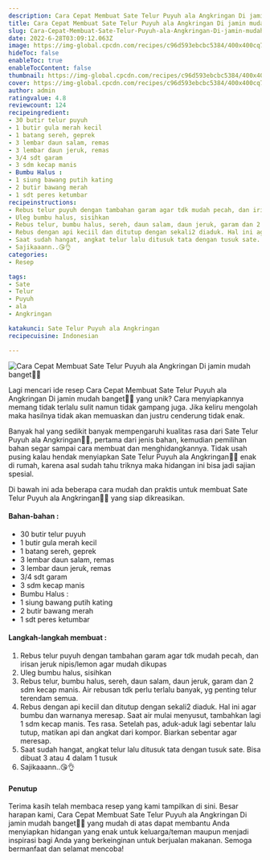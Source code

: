 ```yaml
---
description: Cara Cepat Membuat Sate Telur Puyuh ala Angkringan Di jamin mudah banget"
title: Cara Cepat Membuat Sate Telur Puyuh ala Angkringan Di jamin mudah banget
slug: Cara-Cepat-Membuat-Sate-Telur-Puyuh-ala-Angkringan-Di-jamin-mudah-banget
date: 2022-6-28T03:09:12.063Z
image: https://img-global.cpcdn.com/recipes/c96d593ebcbc5384/400x400cq70/photo.jpg
hideToc: false
enableToc: true
enableTocContent: false
thumbnail: https://img-global.cpcdn.com/recipes/c96d593ebcbc5384/400x400cq70/photo.jpg
cover: https://img-global.cpcdn.com/recipes/c96d593ebcbc5384/400x400cq70/photo.jpg
author: admin
ratingvalue: 4.8
reviewcount: 124
recipeingredient:
- 30 butir telur puyuh
- 1 butir gula merah kecil
- 1 batang sereh, geprek
- 3 lembar daun salam, remas
- 3 lembar daun jeruk, remas
- 3/4 sdt garam
- 3 sdm kecap manis
- Bumbu Halus :
- 1 siung bawang putih kating
- 2 butir bawang merah
- 1 sdt peres ketumbar
recipeinstructions:
- Rebus telur puyuh dengan tambahan garam agar tdk mudah pecah, dan irisan jeruk nipis/lemon agar mudah dikupas
- Uleg bumbu halus, sisihkan
- Rebus telur, bumbu halus, sereh, daun salam, daun jeruk, garam dan 2 sdm kecap manis. Air rebusan tdk perlu terlalu banyak, yg penting telur terendam semua.
- Rebus dengan api keciil dan ditutup dengan sekali2 diaduk. Hal ini agar bumbu dan warnanya meresap. Saat air mulai menyusut, tambahkan lagi 1 sdm kecap manis. Tes rasa. Setelah pas, aduk-aduk lagi sebentar lalu tutup, matikan api dan angkat dari kompor. Biarkan sebentar agar meresap.
- Saat sudah hangat, angkat telur lalu ditusuk tata dengan tusuk sate. Bisa dibuat 3 atau 4 dalam 1 tusuk
- Sajikaaann..😘👌
categories:
- Resep

tags:
- Sate
- Telur
- Puyuh
- ala
- Angkringan

katakunci: Sate Telur Puyuh ala Angkringan
recipecuisine: Indonesian

---
```


![Cara Cepat Membuat Sate Telur Puyuh ala Angkringan Di jamin mudah banget👩‍🍳](https://img-global.cpcdn.com/recipes/c96d593ebcbc5384/400x400cq70/photo.jpg)

Lagi mencari ide resep Cara Cepat Membuat Sate Telur Puyuh ala Angkringan Di jamin mudah banget👩‍🍳 yang unik? Cara menyiapkannya memang tidak terlalu sulit namun tidak gampang juga. Jika keliru mengolah maka hasilnya tidak akan memuaskan dan justru cenderung tidak enak.

Banyak hal yang sedikit banyak mempengaruhi kualitas rasa dari Sate Telur Puyuh ala Angkringan👩‍🍳, pertama dari jenis bahan, kemudian pemilihan bahan segar sampai cara membuat dan menghidangkannya. Tidak usah pusing kalau hendak menyiapkan Sate Telur Puyuh ala Angkringan👩‍🍳 enak di rumah, karena asal sudah tahu triknya maka hidangan ini bisa jadi sajian spesial.

Di bawah ini ada beberapa cara mudah dan praktis untuk membuat Sate Telur Puyuh ala Angkringan👩‍🍳 yang siap dikreasikan.

<!--inarticleads1-->

#### Bahan-bahan :

- 30 butir telur puyuh
- 1 butir gula merah kecil
- 1 batang sereh, geprek
- 3 lembar daun salam, remas
- 3 lembar daun jeruk, remas
- 3/4 sdt garam
- 3 sdm kecap manis
- Bumbu Halus :
- 1 siung bawang putih kating
- 2 butir bawang merah
- 1 sdt peres ketumbar

<!--inarticleads2-->

#### Langkah-langkah membuat :

1. Rebus telur puyuh dengan tambahan garam agar tdk mudah pecah, dan irisan jeruk nipis/lemon agar mudah dikupas
1. Uleg bumbu halus, sisihkan
1. Rebus telur, bumbu halus, sereh, daun salam, daun jeruk, garam dan 2 sdm kecap manis. Air rebusan tdk perlu terlalu banyak, yg penting telur terendam semua.
1. Rebus dengan api keciil dan ditutup dengan sekali2 diaduk. Hal ini agar bumbu dan warnanya meresap. Saat air mulai menyusut, tambahkan lagi 1 sdm kecap manis. Tes rasa. Setelah pas, aduk-aduk lagi sebentar lalu tutup, matikan api dan angkat dari kompor. Biarkan sebentar agar meresap.
1. Saat sudah hangat, angkat telur lalu ditusuk tata dengan tusuk sate. Bisa dibuat 3 atau 4 dalam 1 tusuk
1. Sajikaaann..😘👌

#### Penutup

Terima kasih telah membaca resep yang kami tampilkan di sini. Besar harapan kami, Cara Cepat Membuat Sate Telur Puyuh ala Angkringan Di jamin mudah banget👩‍🍳 yang mudah di atas dapat membantu Anda menyiapkan hidangan yang enak untuk keluarga/teman maupun menjadi inspirasi bagi Anda yang berkeinginan untuk berjualan makanan. Semoga bermanfaat dan selamat mencoba!